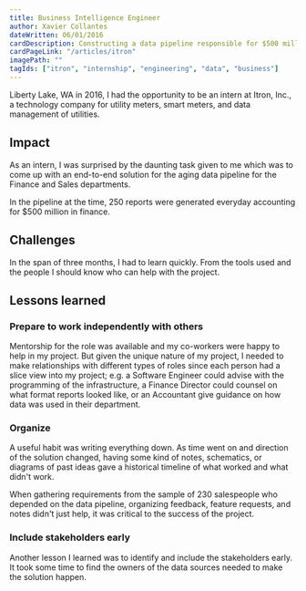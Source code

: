 ```yaml
---
title: Business Intelligence Engineer
author: Xavier Collantes
dateWritten: 06/01/2016
cardDescription: Constructing a data pipeline responsible for $500 million in finance sales.
cardPageLink: "/articles/itron"
imagePath: ""
tagIds: ["itron", "internship", "engineering", "data", "business"]
---
```


Liberty Lake, WA in 2016, I had the opportunity to be an intern at Itron, Inc.,
a technology company for utility meters, smart meters, and data management of
utilities.

## Impact

As an intern, I was surprised by the daunting task given to me which was to come
up with an end-to-end solution for the aging data pipeline for the Finance and
Sales departments.

In the pipeline at the time, 250 reports were generated everyday accounting for
$500 million in finance.

## Challenges

In the span of three months, I had to learn quickly. From the tools used and the
people I should know who can help with the project.

## Lessons learned

### Prepare to work independently with others

Mentorship for the role was available and my co-workers were happy to help in my
project. But given the unique nature of my project, I needed to make
relationships with different types of roles since each person had a slice view
into my project; e.g. a Software Engineer could advise with the programming of
the infrastructure, a Finance Director could counsel on what format reports
looked like, or an Accountant give guidance on how data was used in their
department.

### Organize

A useful habit was writing everything down. As time went on and direction of the
solution changed, having some kind of notes, schematics, or diagrams of past
ideas gave a historical timeline of what worked and what didn't work.

When gathering requirements from the sample of 230 salespeople who depended on
the data pipeline, organizing feedback, feature requests, and notes didn't just
help, it was critical to the success of the project.

### Include stakeholders early

Another lesson I learned was to identify and include the stakeholders early. It
took some time to find the owners of the data sources needed to make the
solution happen.
